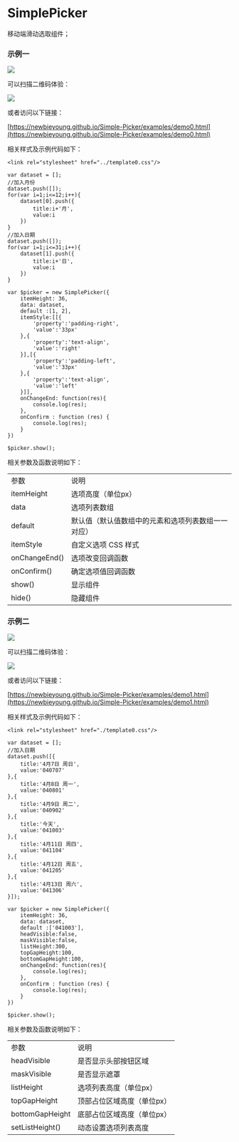 # SimplePicker

移动端滑动选取组件；

### 示例一

<img src="https://raw.githubusercontent.com/newbieYoung/Simple-Picker/master/img/demo0.jpg">

可以扫描二维码体验：

<img src="https://raw.githubusercontent.com/newbieYoung/Simple-Picker/master/img/demo0-code.png">

或者访问以下链接：

[https://newbieyoung.github.io/Simple-Picker/examples/demo0.html](https://newbieyoung.github.io/Simple-Picker/examples/demo0.html)

相关样式及示例代码如下：

```
<link rel="stylesheet" href="../template0.css"/>
```

```
var dataset = [];
//加入月份
dataset.push([]);
for(var i=1;i<=12;i++){
    dataset[0].push({
        title:i+'月',
        value:i
    })
}
//加入日期
dataset.push([]);
for(var i=1;i<=31;i++){
    dataset[1].push({
        title:i+'日',
        value:i
    })
}

var $picker = new SimplePicker({
    itemHeight: 36,
    data: dataset,
    default :[1, 2],
    itemStyle:[[{
        'property':'padding-right',
        'value':'33px'
    },{
        'property':'text-align',
        'value':'right'
    }],[{
        'property':'padding-left',
        'value':'33px'
    },{
        'property':'text-align',
        'value':'left'
    }]],
    onChangeEnd: function(res){
        console.log(res);
    },
    onConfirm : function (res) {
        console.log(res);
    }
})

$picker.show();
```

相关参数及函数说明如下：

<table style="word-break: normal;">
	<tr>
		<td>参数</td>
		<td>说明</td>
	</tr>
	<tr>
		<td>itemHeight</td>
		<td>选项高度（单位px）</td>
	</tr>
	<tr>
		<td>data</td>
		<td>选项列表数组</td>
	</tr>
	<tr>
		<td>default</td>
		<td>默认值（默认值数组中的元素和选项列表数组一一对应）</td>
	</tr>
	<tr>
        <td>itemStyle</td>
        <td>自定义选项 CSS 样式</td>
    </tr>
	<tr>
		<td>onChangeEnd()</td>
		<td>选项改变回调函数</td>
	</tr>
	<tr>
		<td>onConfirm()</td>
		<td>确定选项值回调函数</td>
	</tr>
	<tr>
        <td>show()</td>
        <td>显示组件</td>
    </tr>
    <tr>
        <td>hide()</td>
        <td>隐藏组件</td>
    </tr>
</table>

### 示例二

<img src="https://raw.githubusercontent.com/newbieYoung/Simple-Picker/master/img/demo1.jpg">

可以扫描二维码体验：

<img src="https://raw.githubusercontent.com/newbieYoung/Simple-Picker/master/img/demo1-code.png">

或者访问以下链接：

[https://newbieyoung.github.io/Simple-Picker/examples/demo1.html](https://newbieyoung.github.io/Simple-Picker/examples/demo1.html)

相关样式及示例代码如下：

```
<link rel="stylesheet" href="./template0.css"/>
```

```
var dataset = [];
//加入日期
dataset.push([{
    title:'4月7日 周日',
    value:'040707'
},{
    title:'4月8日 周一',
    value:'040801'
},{
    title:'4月9日 周二',
    value:'040902'
},{
    title:'今天',
    value:'041003'
},{
    title:'4月11日 周四',
    value:'041104'
},{
    title:'4月12日 周五',
    value:'041205'
},{
    title:'4月13日 周六',
    value:'041306'
}]);

var $picker = new SimplePicker({
    itemHeight: 36,
    data: dataset,
    default :['041003'],
    headVisible:false,
    maskVisible:false,
    listHeight:300,
    topGapHeight:100,
    bottomGapHeight:100,
    onChangeEnd: function(res){
        console.log(res);
    },
    onConfirm : function (res) {
        console.log(res);
    }
})

$picker.show();
```

相关参数及函数说明如下：

<table style="word-break: normal;">
	<tr>
		<td>参数</td>
		<td>说明</td>
	</tr>
	<tr>
		<td>headVisible</td>
		<td>是否显示头部按钮区域</td>
	</tr>
	<tr>
        <td>maskVisible</td>
        <td>是否显示遮罩</td>
    </tr>
    <tr>
        <td>listHeight</td>
        <td>选项列表高度（单位px）</td>
    </tr>
    <tr>
        <td>topGapHeight</td>
        <td>顶部占位区域高度（单位px）</td>
    </tr>
    <tr>
        <td>bottomGapHeight</td>
        <td>底部占位区域高度（单位px）</td>
    </tr>
    <tr>
        <td>setListHeight()</td>
        <td>动态设置选项列表高度</td>
    </tr>
</table>
